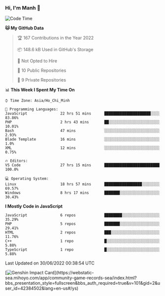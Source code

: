 ### Hi, I'm Manh 👋

<!--START_SECTION:waka-->
![Code Time](http://img.shields.io/badge/Code%20Time-0%20secs-blue)

**🐱 My GitHub Data** 

> 🏆 167 Contributions in the Year 2022
 > 
> 📦 148.6 kB Used in GitHub's Storage 
 > 
> 🚫 Not Opted to Hire
 > 
> 📜 10 Public Repositories 
 > 
> 🔑 9 Private Repositories  
 > 
📊 **This Week I Spent My Time On** 

```text
⌚︎ Time Zone: Asia/Ho_Chi_Minh

💬 Programming Languages: 
JavaScript               22 hrs 51 mins      █████████████████████░░░░   83.86% 
PHP                      2 hrs 43 mins       ██░░░░░░░░░░░░░░░░░░░░░░░   10.01% 
Bash                     47 mins             ░░░░░░░░░░░░░░░░░░░░░░░░░   2.93% 
Blade Template           16 mins             ░░░░░░░░░░░░░░░░░░░░░░░░░   1.0% 
XML                      12 mins             ░░░░░░░░░░░░░░░░░░░░░░░░░   0.75%

🔥 Editors: 
VS Code                  27 hrs 15 mins      █████████████████████████   100.0%

💻 Operating System: 
Linux                    18 hrs 57 mins      █████████████████░░░░░░░░   69.57% 
Windows                  8 hrs 17 mins       ███████░░░░░░░░░░░░░░░░░░   30.43%

```

**I Mostly Code in JavaScript** 

```text
JavaScript               6 repos             ████████░░░░░░░░░░░░░░░░░   35.29% 
PHP                      5 repos             ███████░░░░░░░░░░░░░░░░░░   29.41% 
HTML                     2 repos             ███░░░░░░░░░░░░░░░░░░░░░░   11.76% 
C++                      1 repo              █░░░░░░░░░░░░░░░░░░░░░░░░   5.88% 
TypeScript               1 repo              █░░░░░░░░░░░░░░░░░░░░░░░░   5.88%

```



 Last Updated on 30/06/2022 00:38:54 UTC
<!--END_SECTION:waka-->

[![Genshin Impact Card](https://api.mn07.xyz/genshin/card/42384502?)](https://webstatic-sea.mihoyo.com/app/community-game-records-sea/index.html?bbs_presentation_style=fullscreen&bbs_auth_required=true&v=101&gid=2&user_id=42384502&lang=en-us#/ys)
